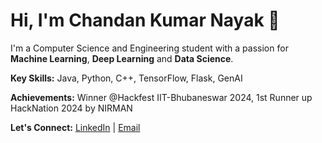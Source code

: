 
# Hi, I'm Chandan Kumar Nayak 👋

I'm a Computer Science and Engineering student with a passion for **Machine Learning**, **Deep Learning** and **Data Science**.

**Key Skills:** Java, Python, C++, TensorFlow, Flask, GenAI

**Achievements:** Winner @Hackfest IIT-Bhubaneswar 2024, 1st Runner up HackNation 2024 by NIRMAN


**Let's Connect:** [LinkedIn](https://www.linkedin.com/in/chandan-kumar-nayak-503485232/) | [Email](mailto:kumarr.chandannn@gmail.com)

